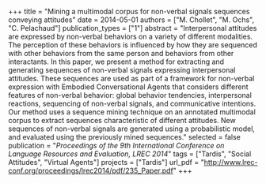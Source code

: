 +++
title = "Mining a multimodal corpus for non-verbal signals sequences conveying attitudes"
date = 2014-05-01
authors = ["M. Chollet", "M. Ochs", "C. Pelachaud"]
publication_types = ["1"]
abstract = "Interpersonal attitudes are expressed by non-verbal behaviors on a variety of different modalities. The perception of these behaviors is influenced by how they are sequenced with other behaviors from the same person and behaviors from other interactants. In this paper, we present a method for extracting and generating sequences of non-verbal signals expressing interpersonal attitudes. These sequences are used as part of a framework for non-verbal expression with Embodied Conversational Agents that considers different features of non-verbal behavior: global behavior tendencies, interpersonal reactions, sequencing of non-verbal signals, and communicative intentions. Our method uses a sequence mining technique on an annotated multimodal corpus to extract sequences characteristic of different attitudes. New sequences of non-verbal signals are generated using a probabilistic model, and evaluated using the previously mined sequences."
selected = false
publication = "*Proceedings of the 9th International Conference on Language Resources and Evaluation, LREC 2014*"
tags = ["Tardis", "Social Attitudes", "Virtual Agents"]
projects = ["Tardis"]
url_pdf = "http://www.lrec-conf.org/proceedings/lrec2014/pdf/235_Paper.pdf"
+++
